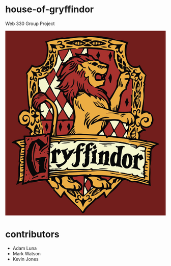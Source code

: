 # house-of-gryffindor
Web 330 Group Project

![gryffindor](gryffindor.jpg)

# contributors
- Adam Luna
- Mark Watson
- Kevin Jones
